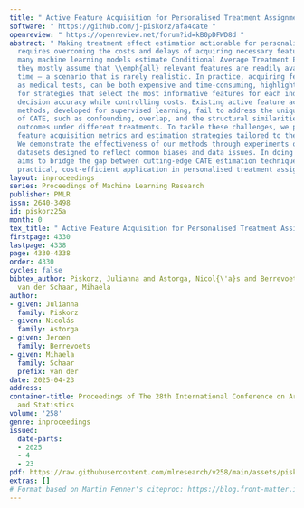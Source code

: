 ```yaml
---
title: " Active Feature Acquisition for Personalised Treatment Assignment "
software: " https://github.com/j-piskorz/afa4cate "
openreview: " https://openreview.net/forum?id=kB0pDFWD8d "
abstract: " Making treatment effect estimation actionable for personalized decision-making
  requires overcoming the costs and delays of acquiring necessary features. While
  many machine learning models estimate Conditional Average Treatment Effects (CATE),
  they mostly assume that \\emph{all} relevant features are readily available at prediction
  time – a scenario that is rarely realistic. In practice, acquiring features, such
  as medical tests, can be both expensive and time-consuming, highlighting the need
  for strategies that select the most informative features for each individual, enhancing
  decision accuracy while controlling costs. Existing active feature acquisition (AFA)
  methods, developed for supervised learning, fail to address the unique challenges
  of CATE, such as confounding, overlap, and the structural similarities of potential
  outcomes under different treatments. To tackle these challenges, we propose specialised
  feature acquisition metrics and estimation strategies tailored to the CATE setting.
  We demonstrate the effectiveness of our methods through experiments on synthetic
  datasets designed to reflect common biases and data issues. In doing so, this work
  aims to bridge the gap between cutting-edge CATE estimation techniques and their
  practical, cost-efficient application in personalised treatment assignment. "
layout: inproceedings
series: Proceedings of Machine Learning Research
publisher: PMLR
issn: 2640-3498
id: piskorz25a
month: 0
tex_title: " Active Feature Acquisition for Personalised Treatment Assignment "
firstpage: 4330
lastpage: 4338
page: 4330-4338
order: 4330
cycles: false
bibtex_author: Piskorz, Julianna and Astorga, Nicol{\'a}s and Berrevoets, Jeroen and
  van der Schaar, Mihaela
author:
- given: Julianna
  family: Piskorz
- given: Nicolás
  family: Astorga
- given: Jeroen
  family: Berrevoets
- given: Mihaela
  family: Schaar
  prefix: van der
date: 2025-04-23
address:
container-title: Proceedings of The 28th International Conference on Artificial Intelligence
  and Statistics
volume: '258'
genre: inproceedings
issued:
  date-parts:
  - 2025
  - 4
  - 23
pdf: https://raw.githubusercontent.com/mlresearch/v258/main/assets/piskorz25a/piskorz25a.pdf
extras: []
# Format based on Martin Fenner's citeproc: https://blog.front-matter.io/posts/citeproc-yaml-for-bibliographies/
---
```

